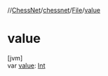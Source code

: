 //[ChessNet](../../../index.md)/[chessnet](../index.md)/[File](index.md)/[value](value.md)

# value

[jvm]\
var [value](value.md): [Int](https://kotlinlang.org/api/latest/jvm/stdlib/kotlin/-int/index.html)
